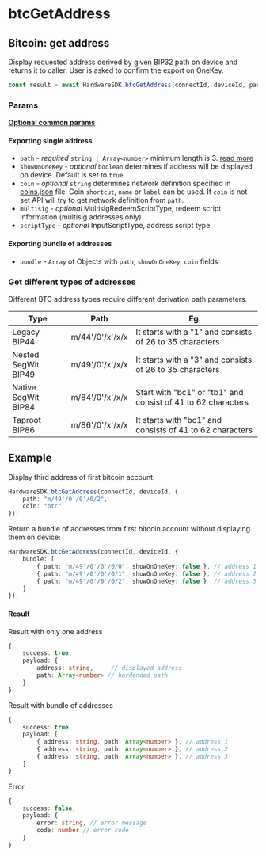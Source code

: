 # btcGetAddress

## Bitcoin: get address

Display requested address derived by given BIP32 path on device and returns it to caller. User is asked to confirm the export on OneKey.

```typescript
const result = await HardwareSDK.btcGetAddress(connectId, deviceId, params);
```

### Params

[**Optional common params**](../common-params.md)

#### Exporting single address

* `path` - _required_ `string | Array<number>` minimum length is 3. [read more](../path.md)
* `showOnOneKey` - _optional_ `boolean` determines if address will be displayed on device. Default is set to `true`
* `coin` - _optional_ `string` determines network definition specified in [coins.json](https://github.com/OneKeyHQ/hardware-js-sdk/blob/onekey/packages/core/src/data/coins/bitcoin.json) file. Coin `shortcut`, `name` or `label` can be used. If `coin` is not set API will try to get network definition from `path`.
* `multisig` - _optional_ MultisigRedeemScriptType, redeem script information (multisig addresses only)
* `scriptType` - _optional_ InputScriptType, address script type

#### Exporting bundle of addresses

* `bundle` - `Array` of Objects with `path`, `showOnOneKey`, `coin` fields

### Get different types of addresses

Different BTC address types require different derivation path parameters.

| Type                | Path            | Eg.                                                          |
| ------------------- | --------------- | ------------------------------------------------------------ |
| Legacy BIP44        | m/44'/0'/x'/x/x | It starts with a "1" and consists of 26 to 35 characters     |
| Nested SegWit BIP49 | m/49'/0'/x'/x/x | It starts with a "3" and consists of 26 to 35 characters     |
| Native SegWit BIP84 | m/84'/0'/x'/x/x | Start with "bc1" or "tb1" and consist of 41 to 62 characters |
| Taproot BIP86       | m/86'/0'/x'/x/x | It starts with "bc1" and consists of 41 to 62 characters     |

## Example

Display third address of first bitcoin account:

```typescript
HardwareSDK.btcGetAddress(connectId, deviceId, {
    path: "m/49'/0'/0'/0/2",
    coin: "btc"
});
```

Return a bundle of addresses from first bitcoin account without displaying them on device:

```typescript
HardwareSDK.btcGetAddress(connectId, deviceId, {
    bundle: [
        { path: "m/49'/0'/0'/0/0", showOnOneKey: false }, // address 1
        { path: "m/49'/0'/0'/0/1", showOnOneKey: false }, // address 2
        { path: "m/49'/0'/0'/0/2", showOnOneKey: false }  // address 3
    ]
});
```

#### Result

Result with only one address

```typescript
{
    success: true,
    payload: {
        address: string,     // displayed address
        path: Array<number> // hardended path
    }
}
```

Result with bundle of addresses

```typescript
{
    success: true,
    payload: [
        { address: string, path: Array<number> }, // address 1
        { address: string, path: Array<number> }, // address 2
        { address: string, path: Array<number> }, // address 3
    ]
}
```

Error

```typescript
{
    success: false,
    payload: {
        error: string, // error message
        code: number // error code
    }
}
```
